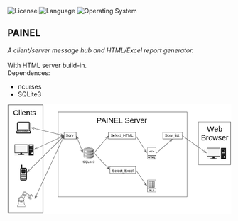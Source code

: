 ![License](https://img.shields.io/badge/license-Apache%202-red.svg)
![Language](https://img.shields.io/badge/C%20Std-11-blue.svg)
![Operating System](https://img.shields.io/badge/os-Linux-green.svg)<br>
## PAINEL<br>
*A client/server message hub and HTML/Excel report generator.*<br><br>
With HTML server build-in.<br>
Dependences:
- ncurses
- SQLite3

![PAINEL view](https://github.com/a2gs/PAINEL/blob/master/docs/PAINEL_view.png)
